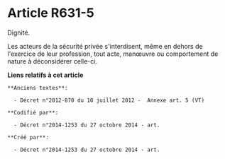 # Article R631-5

Dignité.

Les acteurs de la sécurité privée s'interdisent, même en dehors de l'exercice de leur profession, tout acte, manœuvre ou
comportement de nature à déconsidérer celle-ci.

**Liens relatifs à cet article**

	**Anciens textes**:

	  - Décret n°2012-870 du 10 juillet 2012 -  Annexe art. 5 (VT)

	**Codifié par**:

	  - Décret n°2014-1253 du 27 octobre 2014 - art.

	**Créé par**:

	  - Décret n°2014-1253 du 27 octobre 2014 - art.
